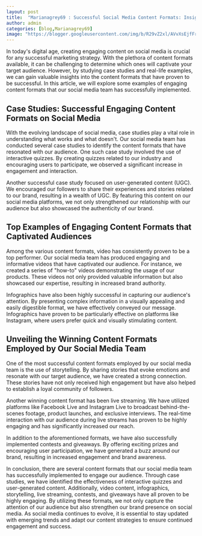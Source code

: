 ```yaml
---
layout: post
title:  "Marianagrey69 : Successful Social Media Content Formats: Insights from Case Studies & Examples"
author: admin
categories: [blog,Marianagrey69]
image: "https://blogger.googleusercontent.com/img/b/R29vZ2xl/AVvXsEjfFrcKax8BwfhVWR1kRKFrDyPZZo9KgjQBMge0jNBkXIEvQT6LWmzeVxE605cHlsKlDbcbgx_4vpposecqUqncrVJVZXbaTbqxv1RgeUgCB5Y2Fh79eh3sh0xH3p7vBaqM-Krnc-BqxVnDUmASb6uh7P_WN1Ua0tAqQogTHmLLYDLLvcEb3TQuLkgST3Lv/s1600/marianagrey69.jpg"
---
```






<p>In today's digital age, creating engaging content on social media is crucial for any successful marketing strategy. With the plethora of content formats available, it can be challenging to determine which ones will captivate your target audience. However, by studying case studies and real-life examples, we can gain valuable insights into the content formats that have proven to be successful. In this article, we will explore some examples of engaging content formats that our social media team has successfully implemented.</p>
<h2>Case Studies: Successful Engaging Content Formats on Social Media</h2>
<p>With the evolving landscape of social media, case studies play a vital role in understanding what works and what doesn't. Our social media team has conducted several case studies to identify the content formats that have resonated with our audience. One such case study involved the use of interactive quizzes. By creating quizzes related to our industry and encouraging users to participate, we observed a significant increase in engagement and interaction.</p>
<p>Another successful case study focused on user-generated content (UGC). We encouraged our followers to share their experiences and stories related to our brand, resulting in a wealth of UGC. By featuring this content on our social media platforms, we not only strengthened our relationship with our audience but also showcased the authenticity of our brand.</p>
<h2>Top Examples of Engaging Content Formats that Captivated Audiences</h2>
<p>Among the various content formats, video has consistently proven to be a top performer. Our social media team has produced engaging and informative videos that have captivated our audience. For instance, we created a series of "how-to" videos demonstrating the usage of our products. These videos not only provided valuable information but also showcased our expertise, resulting in increased brand authority.</p>
<p>Infographics have also been highly successful in capturing our audience's attention. By presenting complex information in a visually appealing and easily digestible format, we have effectively conveyed our message. Infographics have proven to be particularly effective on platforms like Instagram, where users prefer quick and visually stimulating content.</p>
<h2>Unveiling the Winning Content Formats Employed by Our Social Media Team</h2>
<p>One of the most successful content formats employed by our social media team is the use of storytelling. By sharing stories that evoke emotions and resonate with our target audience, we have created a strong connection. These stories have not only received high engagement but have also helped to establish a loyal community of followers.</p>
<p>Another winning content format has been live streaming. We have utilized platforms like Facebook Live and Instagram Live to broadcast behind-the-scenes footage, product launches, and exclusive interviews. The real-time interaction with our audience during live streams has proven to be highly engaging and has significantly increased our reach.</p>
<p>In addition to the aforementioned formats, we have also successfully implemented contests and giveaways. By offering exciting prizes and encouraging user participation, we have generated a buzz around our brand, resulting in increased engagement and brand awareness.</p>
<p>In conclusion, there are several content formats that our social media team has successfully implemented to engage our audience. Through case studies, we have identified the effectiveness of interactive quizzes and user-generated content. Additionally, video content, infographics, storytelling, live streaming, contests, and giveaways have all proven to be highly engaging. By utilizing these formats, we not only capture the attention of our audience but also strengthen our brand presence on social media. As social media continues to evolve, it is essential to stay updated with emerging trends and adapt our content strategies to ensure continued engagement and success.</p>



